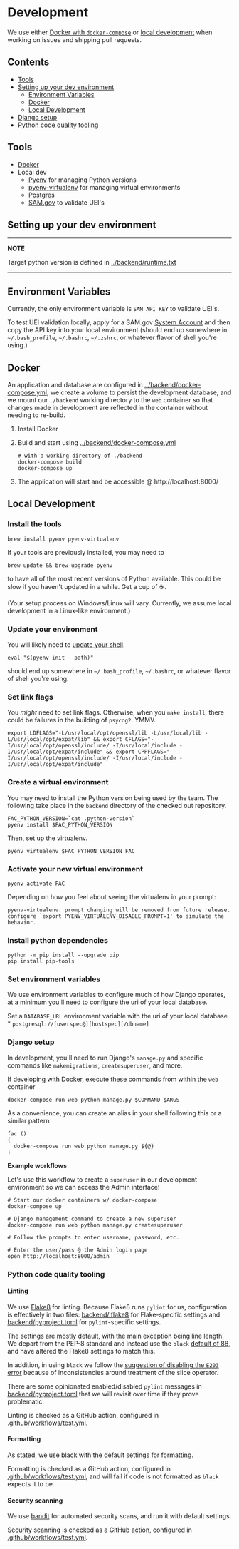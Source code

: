 # Development

We use either [Docker with `docker-compose`](#docker) or [local development](#local-development) when working on issues and shipping pull requests.

## Contents

* [Tools](#tools)
* [Setting up your dev environment](#setting-up-your-dev-environment)
  * [Environment Variables](#environment-variables)
  * [Docker](#docker)
  * [Local Development](#local-development)
* [Django setup](#django-setup)
* [Python code quality tooling](#python-code-quality-tooling) 

## Tools

* [Docker](https://docker.com)
* Local dev
  * [Pyenv](https://github.com/pyenv) for managing Python versions
  * [pyenv-virtualenv](https://github.com/pyenv/pyenv-virtualenv) for managing virtual environments
  * [Postgres](https://www.postgresql.org/)
  * [SAM.gov](https://sam.gov/content/home) to validate UEI's

## Setting up your dev environment

---
**NOTE**

Target python version is defined in [../backend/runtime.txt](../backend/runtime.txt)

---

## Environment Variables

Currently, the only environment variable is `SAM_API_KEY` to validate UEI's.  

To test UEI validation locally, apply for a SAM.gov [System Account](https://www.fsd.gov/sys_attachment.do?sys_id=5462e13d1b594d9006b09796bc4bcbd2) and then copy the API key into your local environment (should end up somewhere in `~/.bash_profile`, `~/.bashrc`, `~/.zshrc`, or whatever flavor of shell you're using.)

## Docker

An application and database are configured in [../backend/docker-compose.yml](../backend/docker-compose.yml), we create a volume to persist the development database, and we mount our `./backend` working directory to the `web` container so that changes made in development are reflected in the container without needing to re-build.

1. Install Docker
2. Build and start using [../backend/docker-compose.yml](../backend/docker-compose.yml)

    ```shell
    # with a working directory of ./backend
    docker-compose build
    docker-compose up
    ```

3. The application will start and be accessible @ http://localhost:8000/


## Local Development
### Install the tools

`brew install pyenv pyenv-virtualenv`

If your tools are previously installed, you may need to

`brew update && brew upgrade pyenv`

to have all of the most recent versions of Python available. This could be slow if you haven't updated in a while. Get a cup of ☕.

(Your setup process on Windows/Linux will vary. Currently, we assume local development in a Linux-like environment.)

### Update your environment

You will likely need to [update your shell](https://stackoverflow.com/questions/33321312/cannot-switch-python-with-pyenv).

```
eval "$(pyenv init --path)"
```

should end up somewhere in `~/.bash_profile`, `~/.bashrc`, or whatever flavor of shell you're using.

### Set link flags

You *might* need to set link flags. Otherwise, when you `make install`, there could be failures in the building of `psycog2`. YMMV.

```
export LDFLAGS="-L/usr/local/opt/openssl/lib -L/usr/local/lib -L/usr/local/opt/expat/lib" && export CFLAGS="-I/usr/local/opt/openssl/include/ -I/usr/local/include -I/usr/local/opt/expat/include" && export CPPFLAGS="-I/usr/local/opt/openssl/include/ -I/usr/local/include -I/usr/local/opt/expat/include"
```

### Create a virtual environment

You may need to install the Python version being used by the team. The following take place in the `backend` directory of the checked out repository.

```
FAC_PYTHON_VERSION=`cat .python-version`
pyenv install $FAC_PYTHON_VERSION
```

Then, set up the virtualenv.

`pyenv virtualenv $FAC_PYTHON_VERSION FAC`

### Activate your new virtual environment

`pyenv activate FAC`

Depending on how you feel about seeing the virtualenv in your prompt:

```
pyenv-virtualenv: prompt changing will be removed from future release. configure `export PYENV_VIRTUALENV_DISABLE_PROMPT=1' to simulate the behavior.
```

### Install python dependencies

```
python -m pip install --upgrade pip
pip install pip-tools
```

### Set environment variables

We use environment variables to configure much of how Django operates, at a minimum you'll need to configure the uri of your local database.

Set a `DATABASE_URL` environment variable with the uri of your local database
    *  `postgresql://[userspec@][hostspec][/dbname]`


### Django setup

In development, you'll need to run Django's `manage.py` and specific commands like `makemigrations`, `createsuperuser`, and more.

If developing with Docker, execute these commands from within the `web` container


```shell
docker-compose run web python manage.py $COMMAND $ARGS
```

As a convenience, you can create an alias in your shell following this or a similar pattern
```shell
fac ()
{
  docker-compose run web python manage.py ${@}
}
```

**Example workflows**

Let's use this workflow to create a `superuser` in our development environment so we can access the Admin interface!


```shell
# Start our docker containers w/ docker-compose
docker-compose up

# Django management command to create a new superuser
docker-compose run web python manage.py createsuperuser

# Follow the prompts to enter username, password, etc.

# Enter the user/pass @ the Admin login page
open http://localhost:8000/admin
```

### Python code quality tooling

#### Linting

We use [Flake8](https://github.com/PyCQA/flake8) for linting. Because Flake8 runs `pylint` for us, configuration is effectively in two files: [backend/.flake8](https://github.com/GSA-TTS/FAC/blob/main/backend/.flake8) for Flake-specific settings and [backend/pyproject.toml](https://github.com/GSA-TTS/FAC/blob/main/backend/pyproject.toml) for `pylint`-specific settings.

The settings are mostly default, with the main exception being line length. We depart from the PEP-8 standard and instead use the `black` [default of 88](https://black.readthedocs.io/en/stable/the_black_code_style/current_style.html#line-length), and have altered the Flake8 settings to match this.


In addition, in using `black` we follow the [suggestion of disabling the `E203` error](https://black.readthedocs.io/en/stable/the_black_code_style/current_style.html#slices) because of inconsistencies around treatment of the slice operator.

There are some opinionated enabled/disabled `pylint` messages in [backend/pyproject.toml](https://github.com/GSA-TTS/FAC/blob/main/backend/pyproject.toml) that we will revisit over time if they prove problematic.

Linting is checked as a GitHub action, configured in [.github/workflows/test.yml](https://github.com/GSA-TTS/FAC/blob/main/.github/workflows/test.yml).

#### Formatting

As stated, we use [black](https://black.readthedocs.io/en/stable/index.html) with the default settings for formatting.

Formatting is checked as a GitHub action, configured in [.github/workflows/test.yml](https://github.com/GSA-TTS/FAC/blob/main/.github/workflows/test.yml), and will fail if code is not formatted as `black`  expects it to be.

#### Security scanning

We use [bandit](https://bandit.readthedocs.io/en/latest/) for automated security scans, and run it with default settings.

Security scanning is checked as a GitHub action, configured in [.github/workflows/test.yml](https://github.com/GSA-TTS/FAC/blob/main/.github/workflows/test.yml).
